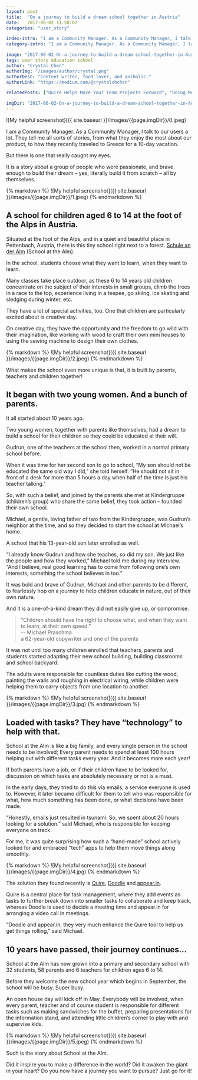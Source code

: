 ```yaml
---
layout: post
title:  "On a journey to build a dream school together in Austria"
date:   2017-06-02 11:58:07
categories: "user_story"

index-intro: "I am a Community Manager. As a Community Manager, I talk to our users a lot. They tell me all sorts of stories, from what they enjoy the most about our product, to how they recently traveled to Greece for a 10-day vacation. But there is one that really caught my eyes. It is a story about a group of people who were passionate..."
category-intro: "I am a Community Manager. As a Community Manager, I talk to our users a lot. They tell me all sorts of stories..."

image: "2017-06-02-On-a-journey-to-build-a-dream-school-together-in-Austria/0.jpeg"
tags: user story education school
author: "Crystal Chen"
authorImg: "/images/author/crystal.png"
authorDesc: "Content writer, food lover, and aniholic."
authorLink: "https://medium.com/@crystalshchen"

relatedPosts: ["Quire Helps Move Your Team Projects Forward", "Doing More in Quire, while Staying Small in Team"]

imgDir: "2017-06-02-On-a-journey-to-build-a-dream-school-together-in-Austria"
---
```



![My helpful screenshot]({{ site.baseurl }}/images/{{page.imgDir}}/0.jpeg)

I am a Community Manager. As a Community Manager, I talk to our users a lot. They tell me all sorts of stories, from what they enjoy the most about our product, to how they recently traveled to Greece for a 10-day vacation.

But there is one that really caught my eyes.

It is a story about a group of people who were passionate, and brave enough to build their dream – yes, literally build it from scratch – all by themselves.

<div style="max-width: 550px; max-height: 367px; margin: 0 auto;">
{% markdown %}
![My helpful screenshot]({{ site.baseurl }}/images/{{page.imgDir}}/1.jpeg)
{% endmarkdown %}
</div>

## A school for children aged 6 to 14 at the foot of the Alps in Austria.

Situated at the foot of the Alps, and in a quiet and beautiful place in Pettenbach, Austria, there is this tiny school right next to a forest. [Schule an der Alm](http://schule-moos.wixsite.com/meine-schule-moos) (School at the Alm).

In the school, students choose what they want to learn, when they want to learn.

Many classes take place outdoor, as these 6 to 14 years old children concentrate on the subject of their interests in small groups, climb the trees in a race to the top, experience living in a teepee, go skiing, ice skating and sledging during winter, etc.

They have a lot of special activities, too. One that children are particularly excited about is creative day.

On creative day, they have the opportunity and the freedom to go wild with their imagination, like working with wood to craft their own mini houses to using the sewing machine to design their own clothes.

<div style="max-width: 550px; max-height: 309px; margin: 0 auto;">
{% markdown %}
![My helpful screenshot]({{ site.baseurl }}/images/{{page.imgDir}}/2.jpeg)
{% endmarkdown %}
</div>

What makes the school even more unique is that, it is built by parents, teachers and children together!

## It began with two young women. And a bunch of parents.

It all started about 10 years ago.

Two young women, together with parents like themselves, had a dream to build a school for their children so they could be educated at their will.

Gudrun, one of the teachers at the school then, worked in a normal primary school before.

When it was time for her second son to go to school, “My son should not be educated the same old way I did,” she told herself. “He should not sit in front of a desk for more than 5 hours a day when half of the time is just his teacher talking.”

So, with such a belief, and joined by the parents she met at Kindergruppe (children’s group) who share the same belief, they took action – founded their own school.

Michael, a gentle, loving father of two from the Kindergruppe, was Gudrun’s neighbor at the time, and so they decided to start the school at MIchael’s home.

A school that his 13-year-old son later enrolled as well.

“I already know Gudrun and how she teaches, so did my son. We just like the people and how they worked,” Michael told me during my interview. “And I believe, real good learning has to come from following one’s own interests, something the school believes in too.”

It was bold and brave of Gudrun, Michael and other parents to be different, to fearlessly hop on a journey to help children educate in nature, out of their own nature.

And it is a one-of-a-kind dream they did not easily give up, or compromise.

> “Children should have the right to choose what, and when they want to learn, at their own speed.”<br>
> -- Michael Praschma<br>
> a 62-year-old copywriter and one of the parents

It was not until too many children enrolled that teachers, parents and students started adapting their new school building, building classrooms and school backyard.

The adults were responsible for countless duties like cutting the wood, painting the walls and roughing in electrical wiring, while children were helping them to carry objects from one location to another.

<div style="max-width: 550px; max-height: 413px; margin: 0 auto;">
{% markdown %}
![My helpful screenshot]({{ site.baseurl }}/images/{{page.imgDir}}/3.jpg)
{% endmarkdown %}
</div>

## Loaded with tasks? They have “technology” to help with that.

School at the Alm is like a big family, and every single person in the school needs to be involved; Every parent needs to spend at least 100 hours helping out with different tasks every year. And it becomes more each year!

If both parents have a job, or if their children have to be looked for, discussion on which tasks are absolutely necessary or not is a must.

In the early days, they tried to do this via emails, a service everyone is used to. However, it later became difficult for them to tell who was responsible for what, how much something has been done, or what decisions have been made.

“Honestly, emails just resulted in tsunami. So, we spent about 20 hours looking for a solution.” said Michael, who is responsible for keeping everyone on track.

For me, it was quite surprising how such a “hand-made” school actively looked for and embraced “tech” apps to help them move things along smoothly.

<div style="max-width: 550px; max-height: 413px; margin: 0 auto;">
{% markdown %}
![My helpful screenshot]({{ site.baseurl }}/images/{{page.imgDir}}/4.jpg)
{% endmarkdown %}
</div>

The solution they found recently is [Quire](https://quire.io/), [Doodle](http://doodle.com/de/) and [appear.in](https://appear.in/).
 
Quire is a central place for task management, where they add events as tasks to further break down into smaller tasks to collaborate and keep track, whereas Doodle is used to decide a meeting time and appear.in for arranging a video call in meetings.

“Doodle and appear.in, they very much enhance the Quire tool to help us get things rolling,” said Michael.

## 10 years have passed, their journey continues...

School at the Alm has now grown into a primary and secondary school with 32 students, 58 parents and 6 teachers for children ages 6 to 14.

Before they welcome the new school year which begins in September, the school will be busy. Super busy.

An open house day will kick off in May. Everybody will be involved, when every parent, teacher and of course student is responsible for different tasks such as making sandwiches for the buffet, preparing presentations for the information stand, and attending little children’s corner to play with and supervise kids.

<div style="max-width: 550px; max-height: 367px; margin: 0 auto;">
{% markdown %}
![My helpful screenshot]({{ site.baseurl }}/images/{{page.imgDir}}/5.jpeg)
{% endmarkdown %}
</div>

Such is the story about School at the Alm. 

Did it inspire you to make a difference in the world? Did it awaken the giant in your heart? Do you now have a journey you want to pursue? Just go for it!

[jekyll]:      http://jekyllrb.com
[jekyll-gh]:   https://github.com/jekyll/jekyll
[jekyll-help]: https://github.com/jekyll/jekyll-help
